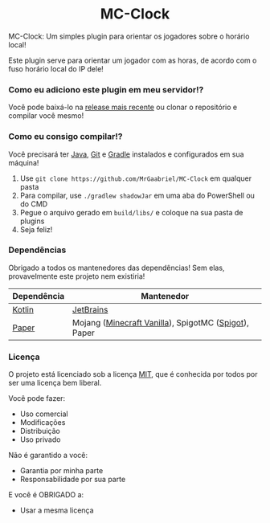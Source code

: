 <h1 align="center">MC-Clock</h1>

MC-Clock: Um simples plugin para orientar os jogadores sobre o horário local!

Este plugin serve para orientar um jogador com as horas, de acordo com o fuso horário local do IP dele!

### Como eu adiciono este plugin em meu servidor!?
Você pode baixá-lo na [release mais recente](https://github.com/MrGaabriel/MC-Clock/releases/) ou clonar o repositório e compilar você mesmo!

### Como eu consigo compilar!?
Você precisará ter [Java](https://java.com/pt_BR/download/), [Git](https://git-scm.com) e [Gradle](https://gradle.org/) instalados e configurados em sua máquina!

1. Use `git clone https://github.com/MrGaabriel/MC-Clock` em qualquer pasta
2. Para compilar, use `./gradlew shadowJar` em uma aba do PowerShell ou do CMD
3. Pegue o arquivo gerado em `build/libs/` e coloque na sua pasta de plugins
4. Seja feliz!

### Dependências
Obrigado a todos os mantenedores das dependências! Sem elas, provavelmente este projeto nem existiria!

| Dependência | Mantenedor |
| ----------- | ----------- |
| [Kotlin](https://kotlinlang.org) | [JetBrains](https://jetbrains.com) |
| [Paper](https://github.com/PaperMC/Paper) | Mojang ([Minecraft Vanilla](https://minecraft.net/pt-br/download/server)), SpigotMC ([Spigot](https://www.spigotmc.org/)), Paper |

### Licença
O projeto está licenciado sob a licença [MIT](https://github.com/MrGaabriel/MC-Clock/blob/master/LICENSE), que é conhecida por todos por ser uma licença bem liberal. 

Você pode fazer:
- Uso comercial
- Modificações
- Distribuição
- Uso privado

Não é garantido a você:
- Garantia por minha parte
- Responsabilidade por sua parte

E você é OBRIGADO a:
- Usar a mesma licença
